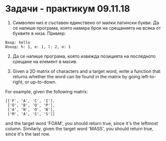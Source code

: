 # Задачи - практикум 09.11.18

1. Символен низ е съставен единствено от малки латински букви. Да се напише програма, която намира броя на срещанията на всяка от буквите в низа. Пример:

```
Вход: hello
Изход: h: 1, e: 1, l: 2, o: 1
```

2. Да се напише програма, която извежда позицията на последното срещане на елемент в масив.

3. Given a 2D matrix of characters and a target word, write a function that returns whether the word can be found in the matrix by going left-to-right, or up-to-down.

For example, given the following matrix:

```
[['F', 'A', 'C', 'I'],
 ['O', 'B', 'Q', 'P'],
 ['A', 'N', 'O', 'B'],
 ['M', 'A', 'S', 'S']]
 ```
and the target word 'FOAM', you should return true, since it's the leftmost column. Similarly, given the target word 'MASS', you should return true, since it's the last row.
